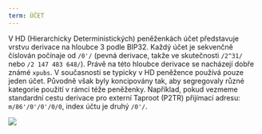 ```yaml
---
term: ÚČET
---
```


V HD (Hierarchicky Deterministických) peněženkách účet představuje vrstvu derivace na hloubce 3 podle BIP32. Každý účet je sekvenčně číslován počínaje od `/0'/` (pevná derivace, takže ve skutečnosti `/2^31/` nebo `/2 147 483 648/`). Právě na této hloubce derivace se nacházejí dobře známé `xpubs`. V současnosti se typicky v HD peněžence používá pouze jeden účet. Původně však byly koncipovány tak, aby segregovaly různé kategorie použití v rámci téže peněženky. Například, pokud vezmeme standardní cestu derivace pro externí Taproot (P2TR) přijímací adresu: `m/86'/0'/0'/0/0`, index účtu je druhý `/0'/`.

![](../../dictionnaire/assets/17.png)